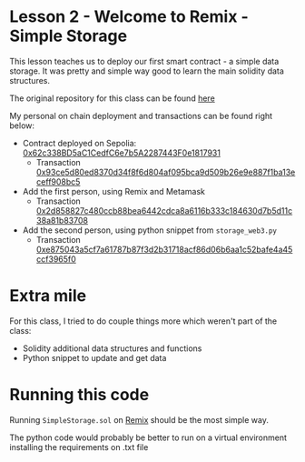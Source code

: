 # Lesson 2 - Welcome to Remix - Simple Storage

This lesson teaches us to deploy our first smart contract - a simple data storage. It was pretty and simple way good to learn the main solidity data structures.

The original repository for this class can be found [here](https://github.com/cyfrin/remix-simple-storage-f23)

My personal on chain deployment and transactions can be found right below:

- Contract deployed on Sepolia:
[0x62c338BD5aC1CedfC6e7b5A2287443F0e1817931](https://sepolia.etherscan.io/address/0x62c338bd5ac1cedfc6e7b5a2287443f0e1817931)
    - Transaction [0x93ce5d80ed8370d34f8f6d804af095bca9d509b26e9e887f1ba13eceff908bc5](https://sepolia.etherscan.io/tx/0x93ce5d80ed8370d34f8f6d804af095bca9d509b26e9e887f1ba13eceff908bc5)
- Add the first person, using Remix and Metamask
    - Transaction [0x2d858827c480ccb88bea6442cdca8a6116b333c184630d7b5d11c38a81b83708](https://sepolia.etherscan.io/tx/0x2d858827c480ccb88bea6442cdca8a6116b333c184630d7b5d11c38a81b83708)
- Add the second person, using python snippet from `storage_web3.py`
    - Transaction [0xe875043a5cf7a61787b87f3d2b31718acf86d06b6aa1c52bafe4a45ccf3965f0](https://sepolia.etherscan.io/tx/0xe875043a5cf7a61787b87f3d2b31718acf86d06b6aa1c52bafe4a45ccf3965f0)

# Extra mile

For this class, I tried to do couple things more which weren't part of the class:

- Solidity additional data structures and functions
- Python snippet to update and get data

# Running this code

Running `SimpleStorage.sol` on [Remix](https://remix.ethereum.org) should be the most simple way.

The python code would probably be better to run on a virtual environment installing the requirements on .txt file
